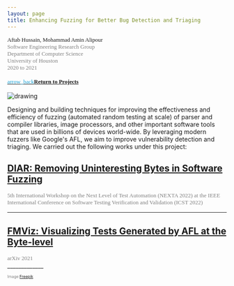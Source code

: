 ```yaml
---
layout: page
title: Enhancing Fuzzing for Better Bug Detection and Triaging
---
```


<div style="font-family: 'Alata'; font-size: small;">
<span>Aftab Hussain, Mohammad Amin Alipour <br></span>
<span style="color: gray; font-size: small;">Software Engineering Research Group
<br> Department of Computer Science
<br> University of Houston 
<br> 2020 to 2021</span> 
<br>
<br>
<a href="../Projects/index.html#fuzz-enhance-menu"><span class="material-symbols-outlined" style="color: #1ba2d6;">arrow_back</span><b>Return to Projects</b></a>
<br>
<br>
</div>


<style>
img {
  display: block;
  margin-left: auto;
  margin-right: auto;
  max-width: 100%;
  height: auto;
}
</style>

<img src="../images/projects/enhancing-fuzzing/back.png" alt="drawing"/>

Designing and building techniques for improving the effectiveness and
efficiency of fuzzing (automated random testing at scale) of parser and
compiler libraries, image processors, and other important software tools that
are used in billions of devices world-wide. By leveraging modern fuzzers like
Google's AFL, we aim to improve vulnerability detection and triaging.
We carried out the following works under this project:

## [DIAR: Removing Uninteresting Bytes in Software Fuzzing](../project-diar/index.html) 
<div style="font-family: 'Alata';">
    <span style="color: gray; font-size: small;">
    5th International Workshop on the Next Level of Test Automation (NEXTA 2022) at the IEEE International Conference on Software Testing Verification and Validation (ICST 2022)   
    <br></span>
</div>

_____________


## [FMViz: Visualizing Tests Generated by AFL at the Byte-level](../project-fmviz/index.html) 
<div style="font-family: 'Alata';">
    <span style="color: gray; font-size: small;">
    arXiv 2021    
    <br></span>
</div>
_____________

<p style="color:gray;font-size:8pt;"><small>Image:<a href="https://www.freepik.com/free-photo/close-up-blue-sparks-glitter_21536133.htm#fromView=image_search&page=1&position=0&uuid=0bdb2a3a-c86c-4563-8461-e41db861ce9f" target="_blank">Freepik</a></small></p>

